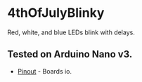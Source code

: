 # 4thOfJulyBlinky
Red, white, and blue LEDs blink with delays.

## Tested on Arduino Nano v3.
* [Pinout](http://www.mouser.com/pdfdocs/Gravitech_Arduino_Nano3_0.pdf) - Boards io.
